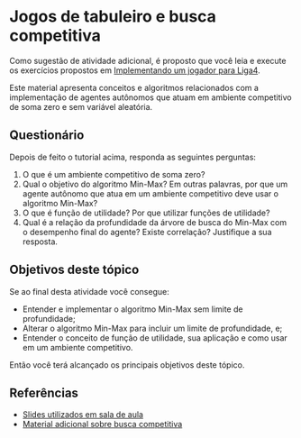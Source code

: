 # Jogos de tabuleiro e busca competitiva

Como sugestão de atividade adicional, é proposto que você leia e execute os exercícios propostos em [Implementando um jogador para Liga4](http://fbarth.net.br/Connect4-Python/).

Este material apresenta conceitos e algoritmos relacionados com a implementação de agentes autônomos que atuam em ambiente competitivo de soma zero e sem variável aleatória. 

## Questionário

Depois de feito o tutorial acima, responda as seguintes perguntas: 

1. O que é um ambiente competitivo de soma zero?
1. Qual o objetivo do algoritmo Min-Max? Em outras palavras, por que um agente autônomo que atua em um ambiente competitivo deve usar o algoritmo Min-Max?
1. O que é função de utilidade? Por que utilizar funções de utilidade? 
1. Qual é a relação da profundidade da árvore de busca do Min-Max com o desempenho final do agente? Existe correlação? Justifique a sua resposta. 

## Objetivos deste tópico

Se ao final desta atividade você consegue: 

* Entender e implementar o algoritmo Min-Max sem limite de profundidade;
* Alterar o algoritmo Min-Max para incluir um limite de profundidade, e;
* Entender o conceito de função de utilidade, sua aplicação e como usar em um ambiente competitivo.

Então você terá alcançado os principais objetivos deste tópico. 

## Referências

* [Slides utilizados em sala de aula](http://fbarth.net.br/Connect4-Python/slides/slides.pdf)
* [Material adicional sobre busca competitiva](../../referencias/04_busca_competitiva/buscaCompetitiva.pdf)

<!-- 1. Faça um resumo, com poucos parágrafos, sobre como o [Stockfish](https://stockfishchess.org/) é implementado. -->

<!--
Entregue este questionário respondido, via [blackboard](https://insper.blackboard.com/webapps/assignment/uploadAssignment?content_id=_1138106_1&course_id=_42090_1), até o início da próxima aula (10/04/2023). 
-->

